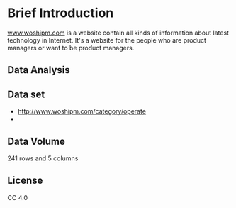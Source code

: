 # Brief Introduction
www.woshipm.com is a website contain all kinds of information about latest technology in Internet. It's a website for the people who are product managers or want to be product managers. 
## Data Analysis
## Data set
* http://www.woshipm.com/category/operate      
* 
## Data Volume
241 rows and 5 columns
## License
CC 4.0
